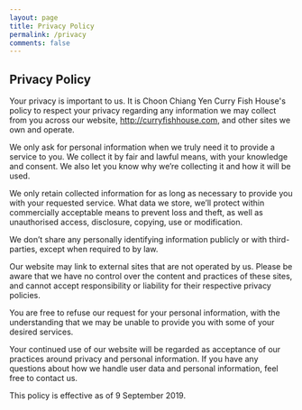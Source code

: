 ```yaml
---
layout: page
title: Privacy Policy
permalink: /privacy
comments: false
---
```


<div class="row justify-content-between">
<div class="col-md-8 pr-5">

<h2>Privacy Policy</h2>
<p>Your privacy is important to us. It is Choon Chiang Yen Curry Fish House's policy to respect your privacy regarding any information we may collect from you across our website, <a href="http://curryfishhouse.com">http://curryfishhouse.com</a>, and other sites we own and operate.</p>
<p>We only ask for personal information when we truly need it to provide a service to you. We collect it by fair and lawful means, with your knowledge and consent. We also let you know why we’re collecting it and how it will be used.</p>
<p>We only retain collected information for as long as necessary to provide you with your requested service. What data we store, we’ll protect within commercially acceptable means to prevent loss and theft, as well as unauthorised access, disclosure, copying, use or modification.</p>
<p>We don’t share any personally identifying information publicly or with third-parties, except when required to by law.</p>
<p>Our website may link to external sites that are not operated by us. Please be aware that we have no control over the content and practices of these sites, and cannot accept responsibility or liability for their respective privacy policies.</p>
<p>You are free to refuse our request for your personal information, with the understanding that we may be unable to provide you with some of your desired services.</p>
<p>Your continued use of our website will be regarded as acceptance of our practices around privacy and personal information. If you have any questions about how we handle user data and personal information, feel free to contact us.</p>
<p>This policy is effective as of 9 September 2019.</p>
</div>
</div>
